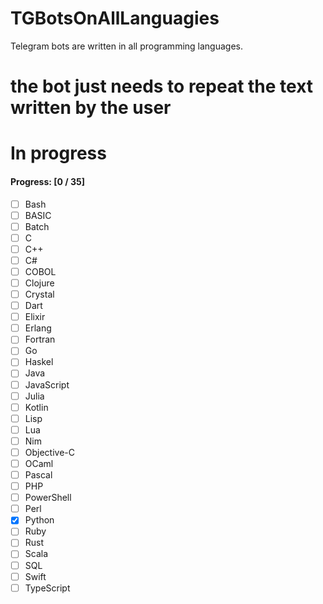 # TGBotsOnAllLanguagies
Telegram bots are written in all programming languages.

# the bot just needs to repeat the text written by the user

# In progress

#### Progress: [0 / 35]

- [ ] Bash
- [ ] BASIC
- [ ] Batch
- [ ] C
- [ ] C++
- [ ] C#
- [ ] COBOL
- [ ] Clojure
- [ ] Crystal
- [ ] Dart
- [ ] Elixir
- [ ] Erlang
- [ ] Fortran
- [ ] Go
- [ ] Haskel
- [ ] Java
- [ ] JavaScript
- [ ] Julia
- [ ] Kotlin
- [ ] Lisp
- [ ] Lua
- [ ] Nim
- [ ] Objective-C
- [ ] OCaml
- [ ] Pascal
- [ ] PHP
- [ ] PowerShell
- [ ] Perl
- [x] Python
- [ ] Ruby
- [ ] Rust
- [ ] Scala
- [ ] SQL
- [ ] Swift
- [ ] TypeScript
